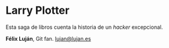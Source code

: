 # Larry Plotter

Esta saga de libros cuenta la historia de un *hacker* excepcional.

**Félix Luján**, Git fan.
lujan@lujan.es

